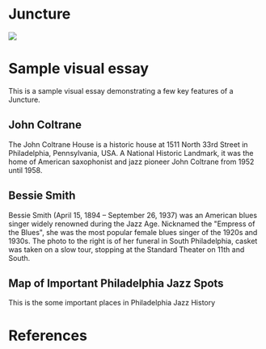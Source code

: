 # Juncture
<a href="https://juncture-digital.org"><img src="https://juncture-digital.org/images/ve-button.png"></a>

<param ve-config 
       title="Philadelphia Jazz"
       author="David Satten-López"
       banner="https://gisgeography.com/wp-content/uploads/2020/06/Philadelphia-Map-Feature.jpg" 
       layout="vertical">

<!-- Entities discussed throughout the essay are typically defined before the essay text and
     are thus available in all text.  Entity identifiers (QIDs) can be found in either
     Wikipedia or Wikidata (https://www.wikidata.org)> -->
<param ve-entity eid="Q93349"> <!-- Bessie Smith -->
<param ve-entity eid="Q6226777"> <!-- John Coltrane House -->
<param ve-entity eid="Q354508"> <!-- Sun Ra -->
<param ve-entity eid="Q43385735"> <!-- Earle Theatre -->
<param ve-entity eid="Q186702"> <!-- Chattanooga -->


# Sample visual essay

This is a sample visual essay demonstrating a few key features of a Juncture. 

## John Coltrane

The John Coltrane House is a historic house at 1511 North 33rd Street in Philadelphia, Pennsylvania, USA. A National Historic Landmark, it was the home of American saxophonist and jazz pioneer John Coltrane from 1952 until 1958.
<param ve-image 
       url="https://upload.wikimedia.org/wikipedia/commons/thumb/7/73/ColtraneH.jpg/1920px-ColtraneH.jpg">
<param ve-entity eid="Q6226777">
<param ve-map center="Q6226777" zoom="16">

## Bessie Smith

Bessie Smith (April 15, 1894 – September 26, 1937) was an American blues singer widely renowned during the Jazz Age. Nicknamed the "Empress of the Blues", she was the most popular female blues singer of the 1920s and 1930s. The photo to the right is of her funeral in South Philadelphia, casket was taken on a slow tour, stopping at the Standard Theater on 11th and South.
<param ve-image 
       url="https://phillyjazzblog.files.wordpress.com/2015/03/bessie-smith-funeral-procession-e14261306305761.jpg">
       <param ve-entity eid="Q186702">
       <param ve-map center="Q186702" zoom="11">

## Map of Important Philadelphia Jazz Spots

This is the some important places in Philadelphia Jazz History
<param ve-image
        url="https://i.ibb.co/xLMDqRD/Screen-Shot-2021-11-09-at-11-31-00-AM.png">

# References

[^1]: [Wikipedia: Bessie Smith](https://en.wikipedia.org/wiki/Bessie_Smith)

[^2]: [Wikipedia: John Coltrane](https://en.wikipedia.org/wiki/John_Coltrane)

